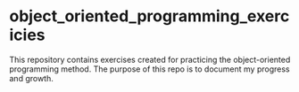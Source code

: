 # object_oriented_programming_exercicies

This repository contains exercises created for practicing the object-oriented programming method. The purpose of this repo is to document my progress and growth.

